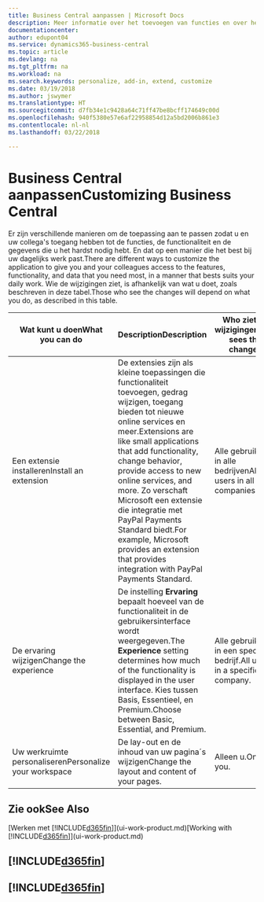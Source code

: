 ```yaml
---
title: Business Central aanpassen | Microsoft Docs
description: Meer informatie over het toevoegen van functies en over het aanpassen van Business Central.
documentationcenter: 
author: edupont04
ms.service: dynamics365-business-central
ms.topic: article
ms.devlang: na
ms.tgt_pltfrm: na
ms.workload: na
ms.search.keywords: personalize, add-in, extend, customize
ms.date: 03/19/2018
ms.author: jswymer
ms.translationtype: HT
ms.sourcegitcommit: d7fb34e1c9428a64c71ff47be8bcff174649c00d
ms.openlocfilehash: 940f5380e57e6af22958854d12a5bd2006b861e3
ms.contentlocale: nl-nl
ms.lasthandoff: 03/22/2018

---
```

# <a name="customizing-business-central"></a><span data-ttu-id="5d01c-103">Business Central aanpassen</span><span class="sxs-lookup"><span data-stu-id="5d01c-103">Customizing Business Central</span></span>
<!--NAV # Customizing Dynamics NAV -->
<span data-ttu-id="5d01c-104">Er zijn verschillende manieren om de toepassing aan te passen zodat u en uw collega's toegang hebben tot de functies, de functionaliteit en de gegevens die u het hardst nodig hebt. En dat op een manier die het best bij uw dagelijks werk past.</span><span class="sxs-lookup"><span data-stu-id="5d01c-104">There are different ways to customize the application to give you and your colleagues access to the features, functionality, and data that you need most, in a manner that bests suits your daily work.</span></span> <span data-ttu-id="5d01c-105">Wie de wijzigingen ziet, is afhankelijk van wat u doet, zoals beschreven in deze tabel.</span><span class="sxs-lookup"><span data-stu-id="5d01c-105">Those who see the changes will depend on what you do, as described in this table.</span></span>

| <span data-ttu-id="5d01c-106">Wat kunt u doen</span><span class="sxs-lookup"><span data-stu-id="5d01c-106">What you can do</span></span>    |  <span data-ttu-id="5d01c-107">Description</span><span class="sxs-lookup"><span data-stu-id="5d01c-107">Description</span></span>  |  <span data-ttu-id="5d01c-108">Who ziet de wijzigingen</span><span class="sxs-lookup"><span data-stu-id="5d01c-108">Who sees the changes</span></span>  |  <span data-ttu-id="5d01c-109">Meer informatie</span><span class="sxs-lookup"><span data-stu-id="5d01c-109">More information</span></span>  |
|-----|---------------|---------|-------|
|<span data-ttu-id="5d01c-110">Een extensie installeren</span><span class="sxs-lookup"><span data-stu-id="5d01c-110">Install an extension</span></span>|<span data-ttu-id="5d01c-111">De extensies zijn als kleine toepassingen die functionaliteit toevoegen, gedrag wijzigen, toegang bieden tot nieuwe online services en meer.</span><span class="sxs-lookup"><span data-stu-id="5d01c-111">Extensions are like small applications that add functionality, change behavior, provide access to new online services, and more.</span></span> <span data-ttu-id="5d01c-112">Zo verschaft Microsoft een extensie die integratie met PayPal Payments Standard biedt.</span><span class="sxs-lookup"><span data-stu-id="5d01c-112">For example, Microsoft provides an extension that provides integration with PayPal Payments Standard.</span></span>|<span data-ttu-id="5d01c-113">Alle gebruikers in alle bedrijven</span><span class="sxs-lookup"><span data-stu-id="5d01c-113">All users in all companies.</span></span>|[<span data-ttu-id="5d01c-114">Aanpassen met behulp van extensies</span><span class="sxs-lookup"><span data-stu-id="5d01c-114">Customizing Using Extensions</span></span>](ui-extensions.md)|
|<span data-ttu-id="5d01c-115">De ervaring wijzigen</span><span class="sxs-lookup"><span data-stu-id="5d01c-115">Change the experience</span></span>|<span data-ttu-id="5d01c-116">De instelling **Ervaring** bepaalt hoeveel van de functionaliteit in de gebruikersinterface wordt weergegeven.</span><span class="sxs-lookup"><span data-stu-id="5d01c-116">The **Experience** setting determines how much of the functionality is displayed in the user interface.</span></span> <span data-ttu-id="5d01c-117">Kies tussen Basis, Essentieel, en Premium.</span><span class="sxs-lookup"><span data-stu-id="5d01c-117">Choose between Basic, Essential, and Premium.</span></span>|<span data-ttu-id="5d01c-118">Alle gebruikers in een specifiek bedrijf.</span><span class="sxs-lookup"><span data-stu-id="5d01c-118">All users in a specific company.</span></span>|<span data-ttu-id="5d01c-119">[Uw [!INCLUDE[d365fin](includes/d365fin_md.md)]-ervaring aanpassen](ui-experiences.md)</span><span class="sxs-lookup"><span data-stu-id="5d01c-119">[Customizing Your [!INCLUDE[d365fin](includes/d365fin_md.md)] Experience](ui-experiences.md)</span></span>|
|<span data-ttu-id="5d01c-120">Uw werkruimte personaliseren</span><span class="sxs-lookup"><span data-stu-id="5d01c-120">Personalize your workspace</span></span>|<span data-ttu-id="5d01c-121">De lay-out en de inhoud van uw pagina´s wijzigen</span><span class="sxs-lookup"><span data-stu-id="5d01c-121">Change the layout and content of your pages.</span></span>|<span data-ttu-id="5d01c-122">Alleen u.</span><span class="sxs-lookup"><span data-stu-id="5d01c-122">Only you.</span></span>|[<span data-ttu-id="5d01c-123">Het personaliseren van uw werkruimte</span><span class="sxs-lookup"><span data-stu-id="5d01c-123">Personalizing Your Workspace</span></span>](ui-personalization-user.md)|

## <a name="see-also"></a><span data-ttu-id="5d01c-124">Zie ook</span><span class="sxs-lookup"><span data-stu-id="5d01c-124">See Also</span></span>
<span data-ttu-id="5d01c-125">[Werken met [!INCLUDE[d365fin](includes/d365fin_md.md)]](ui-work-product.md)</span><span class="sxs-lookup"><span data-stu-id="5d01c-125">[Working with [!INCLUDE[d365fin](includes/d365fin_md.md)]](ui-work-product.md)</span></span>  

## [!INCLUDE[d365fin](includes/free_trial_md.md)]  
## [!INCLUDE[d365fin](includes/training_link_md.md)]

